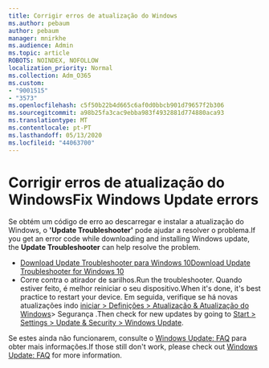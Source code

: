```yaml
---
title: Corrigir erros de atualização do Windows
ms.author: pebaum
author: pebaum
manager: mnirkhe
ms.audience: Admin
ms.topic: article
ROBOTS: NOINDEX, NOFOLLOW
localization_priority: Normal
ms.collection: Adm_O365
ms.custom:
- "9001515"
- "3573"
ms.openlocfilehash: c5f50b22b4d665c6af0d0bbcb901d79657f2b306
ms.sourcegitcommit: a98b25fa3cac9ebba983f4932881d774880aca93
ms.translationtype: MT
ms.contentlocale: pt-PT
ms.lasthandoff: 05/13/2020
ms.locfileid: "44063700"
---
```

# <a name="fix-windows-update-errors"></a><span data-ttu-id="d5e30-102">Corrigir erros de atualização do Windows</span><span class="sxs-lookup"><span data-stu-id="d5e30-102">Fix Windows Update errors</span></span>

<span data-ttu-id="d5e30-103">Se obtém um código de erro ao descarregar e instalar a atualização do Windows, o **'Update Troubleshooter'** pode ajudar a resolver o problema.</span><span class="sxs-lookup"><span data-stu-id="d5e30-103">If you get an error code while downloading and installing Windows update, the **Update Troubleshooter** can help resolve the problem.</span></span>

- [<span data-ttu-id="d5e30-104">Download Update Troubleshooter para Windows 10</span><span class="sxs-lookup"><span data-stu-id="d5e30-104">Download Update Troubleshooter for Windows 10</span></span>](https://support.microsoft.com/help/4027322/windows-update-troubleshooter)
- <span data-ttu-id="d5e30-105">Corre contra o atirador de sarilhos.</span><span class="sxs-lookup"><span data-stu-id="d5e30-105">Run the troubleshooter.</span></span> <span data-ttu-id="d5e30-106">Quando estiver feito, é melhor reiniciar o seu dispositivo.</span><span class="sxs-lookup"><span data-stu-id="d5e30-106">When it's done, it's best practice to restart your device.</span></span> <span data-ttu-id="d5e30-107">Em seguida, verifique se há novas atualizações indo [iniciar > Definições > Atualização & Atualização do Windows](ms-settings:windowsupdate)> Segurança .</span><span class="sxs-lookup"><span data-stu-id="d5e30-107">Then check for new updates by going to [Start > Settings > Update & Security > Windows Update](ms-settings:windowsupdate).</span></span>

<span data-ttu-id="d5e30-108">Se estes ainda não funcionarem, consulte o [Windows Update: FAQ](https://support.microsoft.com/help/12373/windows-update-faq) para obter mais informações.</span><span class="sxs-lookup"><span data-stu-id="d5e30-108">If those still don't work, please check out [Windows Update: FAQ](https://support.microsoft.com/help/12373/windows-update-faq) for more information.</span></span>
